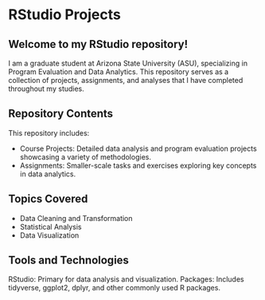 # RStudio Projects
## Welcome to my RStudio repository!

I am a graduate student at Arizona State University (ASU), specializing in Program Evaluation and Data Analytics. This repository serves as a collection of projects, assignments, and analyses that I have completed throughout my studies.

## Repository Contents
This repository includes:
- Course Projects: Detailed data analysis and program evaluation projects showcasing a variety of methodologies.
- Assignments: Smaller-scale tasks and exercises exploring key concepts in data analytics.

## Topics Covered
- Data Cleaning and Transformation
- Statistical Analysis
- Data Visualization

## Tools and Technologies
RStudio: Primary for data analysis and visualization.
Packages: Includes tidyverse, ggplot2, dplyr, and other commonly used R packages.
